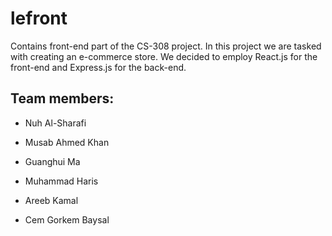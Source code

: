 # lefront
Contains front-end part of the CS-308 project. In this project we are tasked with creating an e-commerce store. We decided to employ React.js for the front-end and Express.js for the back-end.

## Team members:

* Nuh Al-Sharafi

* Musab Ahmed Khan

* Guanghui Ma

* Muhammad Haris

* Areeb Kamal

* Cem Gorkem Baysal
